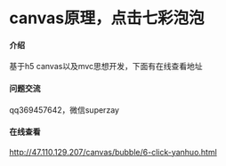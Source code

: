 # canvas原理，点击七彩泡泡

#### 介绍
基于h5 canvas以及mvc思想开发，下面有在线查看地址
#### 问题交流
qq369457642，微信superzay
#### 在线查看
http://47.110.129.207/canvas/bubble/6-click-yanhuo.html


